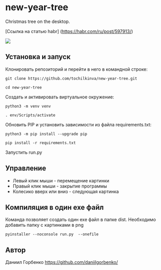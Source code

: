 # new-year-tree
Christmas tree on the desktop. 

[Ссылка на статью habr] (https://habr.com/ru/post/597913/) 

![](preview.gif)

## Установка и запуск
Клонировать репозиторий и перейти в него в командной строке:
```
git clone https://github.com/tochilkinva/new-year-tree.git
```
```
cd new-year-tree
```
Cоздать и активировать виртуальное окружение:
```
python3 -m venv venv
```
```
. env/Scripts/activate
```
Обновить PIP и установить зависимости из файла requirements.txt:
```
python3 -m pip install --upgrade pip
```
```
pip install -r requirements.txt
```
Запустить run.py

## Управление
- Левый клик мыши - перемещение картинки
- Правый клик мыши - закрытие программы
- Колесико вверх или вниз - следующая картинка

## Компиляция в один exe файл
Команда позволяет создать один exe файл в папке dist.
Необходимо добавить папку с картинками в png
```
pyinstaller --noconsole run.py  --onefile
```

## Автор
Даниил Горбенко https://github.com/daniilgorbenko/

